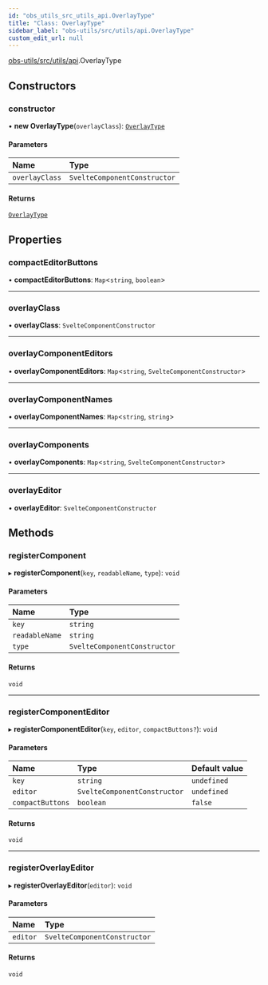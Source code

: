```yaml
---
id: "obs_utils_src_utils_api.OverlayType"
title: "Class: OverlayType"
sidebar_label: "obs-utils/src/utils/api.OverlayType"
custom_edit_url: null
---
```


[obs-utils/src/utils/api](../modules/obs_utils_src_utils_api.md).OverlayType

## Constructors

### constructor

• **new OverlayType**(`overlayClass`): [`OverlayType`](obs_utils_src_utils_api.OverlayType.md)

#### Parameters

| Name | Type |
| :------ | :------ |
| `overlayClass` | `SvelteComponentConstructor` |

#### Returns

[`OverlayType`](obs_utils_src_utils_api.OverlayType.md)

## Properties

### compactEditorButtons

• **compactEditorButtons**: `Map`\<`string`, `boolean`\>

___

### overlayClass

• **overlayClass**: `SvelteComponentConstructor`

___

### overlayComponentEditors

• **overlayComponentEditors**: `Map`\<`string`, `SvelteComponentConstructor`\>

___

### overlayComponentNames

• **overlayComponentNames**: `Map`\<`string`, `string`\>

___

### overlayComponents

• **overlayComponents**: `Map`\<`string`, `SvelteComponentConstructor`\>

___

### overlayEditor

• **overlayEditor**: `SvelteComponentConstructor`

## Methods

### registerComponent

▸ **registerComponent**(`key`, `readableName`, `type`): `void`

#### Parameters

| Name | Type |
| :------ | :------ |
| `key` | `string` |
| `readableName` | `string` |
| `type` | `SvelteComponentConstructor` |

#### Returns

`void`

___

### registerComponentEditor

▸ **registerComponentEditor**(`key`, `editor`, `compactButtons?`): `void`

#### Parameters

| Name | Type | Default value |
| :------ | :------ | :------ |
| `key` | `string` | `undefined` |
| `editor` | `SvelteComponentConstructor` | `undefined` |
| `compactButtons` | `boolean` | `false` |

#### Returns

`void`

___

### registerOverlayEditor

▸ **registerOverlayEditor**(`editor`): `void`

#### Parameters

| Name | Type |
| :------ | :------ |
| `editor` | `SvelteComponentConstructor` |

#### Returns

`void`
